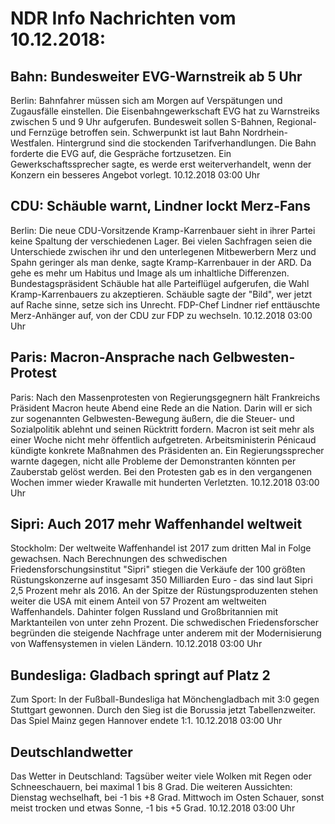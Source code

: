 # NDR Info Nachrichten vom 10.12.2018:


## Bahn: Bundesweiter EVG-Warnstreik ab 5 Uhr
Berlin: Bahnfahrer müssen sich am Morgen auf Verspätungen und Zugausfälle einstellen. Die Eisenbahngewerkschaft EVG hat zu Warnstreiks zwischen 5 und 9 Uhr aufgerufen. Bundesweit sollen S-Bahnen, Regional- und Fernzüge betroffen sein. Schwerpunkt ist laut Bahn Nordrhein-Westfalen. Hintergrund sind die stockenden Tarifverhandlungen. Die Bahn forderte die EVG auf, die Gespräche fortzusetzen. Ein Gewerkschaftssprecher sagte, es werde erst weiterverhandelt, wenn der Konzern ein besseres Angebot vorlegt. 10.12.2018 03:00 Uhr 

## CDU: Schäuble warnt, Lindner lockt Merz-Fans
Berlin: Die neue CDU-Vorsitzende Kramp-Karrenbauer sieht in ihrer Partei keine Spaltung der verschiedenen Lager. Bei vielen Sachfragen seien die Unterschiede zwischen ihr und den unterlegenen Mitbewerbern Merz und Spahn geringer als man denke, sagte Kramp-Karrenbauer in der ARD. Da gehe es mehr um Habitus und Image als um inhaltliche Differenzen. Bundestagspräsident Schäuble hat alle Parteiflügel aufgerufen, die Wahl Kramp-Karrenbauers zu akzeptieren. Schäuble sagte der "Bild", wer jetzt auf Rache sinne, setze sich ins Unrecht. FDP-Chef Lindner rief enttäuschte Merz-Anhänger auf, von der CDU zur FDP zu wechseln. 10.12.2018 03:00 Uhr 

## Paris: Macron-Ansprache nach Gelbwesten-Protest
Paris: Nach den Massenprotesten von Regierungsgegnern hält Frankreichs Präsident Macron heute Abend eine Rede an die Nation. Darin will er sich zur sogenannten Gelbwesten-Bewegung äußern, die die Steuer- und Sozialpolitik ablehnt und seinen Rücktritt fordern. Macron ist seit mehr als einer Woche nicht mehr öffentlich aufgetreten. Arbeitsministerin Pénicaud kündigte konkrete Maßnahmen des Präsidenten an. Ein Regierungssprecher warnte dagegen, nicht alle Probleme der Demonstranten könnten per Zauberstab gelöst werden. Bei den Protesten gab es in den vergangenen Wochen immer wieder Krawalle mit hunderten Verletzten. 10.12.2018 03:00 Uhr 

## Sipri: Auch 2017 mehr Waffenhandel weltweit
Stockholm: Der weltweite Waffenhandel ist 2017 zum dritten Mal in Folge gewachsen. Nach Berechnungen des schwedischen Friedensforschungsinstitut "Sipri" stiegen die Verkäufe der 100 größten Rüstungskonzerne auf insgesamt 350 Milliarden Euro - das sind laut Sipri 2,5 Prozent mehr als 2016. An der Spitze der Rüstungsproduzenten stehen weiter die USA mit einem Anteil von 57 Prozent am
weltweiten Waffenhandels. Dahinter folgen Russland und Großbritannien mit Marktanteilen von unter zehn Prozent. Die schwedischen Friedensforscher begründen die steigende Nachfrage unter anderem mit der Modernisierung von Waffensystemen in vielen Ländern. 10.12.2018 03:00 Uhr 

## Bundesliga: Gladbach springt auf Platz 2
Zum Sport: In der Fußball-Bundesliga hat Mönchengladbach mit 3:0 gegen Stuttgart gewonnen. Durch den Sieg ist die Borussia jetzt Tabellenzweiter. Das Spiel Mainz gegen Hannover endete 1:1. 10.12.2018 03:00 Uhr 

## Deutschlandwetter
Das Wetter in Deutschland: Tagsüber weiter viele Wolken mit Regen oder Schneeschauern, bei maximal 1 bis 8 Grad. Die weiteren Aussichten:
Dienstag wechselhaft, bei -1 bis +8 Grad. Mittwoch im Osten Schauer, sonst meist trocken und etwas Sonne, -1 bis +5 Grad. 10.12.2018 03:00 Uhr 
